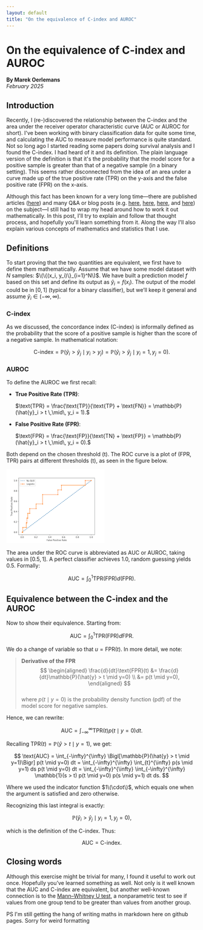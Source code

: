 ```yaml
---
layout: default
title: "On the equivalence of C-index and AUROC"
---
```


# On the equivalence of C-index and AUROC
**By Marek Oerlemans**  
_February 2025_

## Introduction

Recently, I (re-)discovered the relationship between the C-index and the area under the receiver operator characteristic curve (AUC or AUROC for short). I've been working with binary classification data for quite some time, and calculating the AUC to measure model performance is quite standard. Not so long ago I started reading some papers doing survival analysis and I found the C-index. I had heard of it and its definition. The plain language version of the definition is that it's the probability that the model score for a positive sample is greater than that of a negative sample (in a binary setting). This seems rather disconnected from the idea of an area under a curve made up of the true positive rate (TPR) on the y-axis and the false positive rate (FPR) on the x-axis.

Although this fact has been known for a very long time—there are published articles ([here](https://pubs.rsna.org/doi/10.1148/radiology.143.1.7063747)) and many Q&A or blog posts (e.g. [here](https://stats.stackexchange.com/questions/437490/what-is-the-relationship-between-the-harrels-c-and-the-auc), [here](https://stats.stackexchange.com/questions/272314/how-does-auc-of-roc-equal-concordance-probability), [here](https://stats.stackexchange.com/questions/190216/why-is-roc-auc-equivalent-to-the-probability-that-two-randomly-selected-samples), and [here](https://stats.stackexchange.com/questions/190216/why-is-roc-auc-equivalent-to-the-probability-that-two-randomly-selected-samples)) on the subject—I still had to wrap my head around how to work it out mathematically. In this post, I'll try to explain and follow that thought process, and hopefully you'll learn something from it. Along the way I'll also explain various concepts of mathematics and statistics that I use.

## Definitions

To start proving that the two quantities are equivalent, we first have to define them mathematically. Assume that we have some model dataset with $N$ samples: $\(\{(x_i, y_i)\}_{i=1}^N\)$. We have built a prediction model $f$ based on this set and define its output as $\hat{y}_i = f(x_i)$. The output of the model could be in $[0,1]$ (typical for a binary classifier), but we’ll keep it general and assume $\hat{y}_i \in (-\infty, \infty)$.

### C-index
As we discussed, the concordance index (C-index) is informally defined as the probability that the score of a positive sample is higher than the score of a negative sample. In mathematical notation:

$$
\text{C-index} = \mathbb{P}(\hat{y}_i > \hat{y}_j \mid y_i > y_j) 
= \mathbb{P}(\hat{y}_i > \hat{y}_j \mid y_i = 1, y_j=0).
$$

### AUROC
To define the AUROC we first recall:

- **True Positive Rate (TPR)**:

  
  $\text{TPR} = \frac{\text{TP}}{\text{TP} + \text{FN}} = \mathbb{P}(\hat{y}_i > t \,\mid\, y_i = 1).$

- **False Positive Rate (FPR)**:

  $\text{FPR} = \frac{\text{FP}}{\text{TN} + \text{FP}} = \mathbb{P}(\hat{y}_i > t \,\mid\, y_i = 0).$

Both depend on the chosen threshold \(t\). The ROC curve is a plot of (FPR, TPR) pairs at different thresholds \(t\), as seen in the figure below.

![An ROC curve. The orange line denotes the output of a classification model; the blue line is the line a random chance model would get. [Source](https://machinelearningmastery.com/roc-curves-and-precision-recall-curves-for-classification-in-python/).](rocplot.png)

The area under the ROC curve is abbreviated as AUC or AUROC, taking values in $[0.5,1]$. A perfect classifier achieves 1.0, random guessing yields 0.5. Formally:

$$
\text{AUC} = \int_0^1 \text{TPR}(\text{FPR}) d(\text{FPR}).
$$

## Equivalence between the C-index and the AUROC

Now to show their equivalence. Starting from:

$$
\text{AUC} = \int_0^1 \text{TPR}\bigl(\text{FPR}\bigr) d\text{FPR}.
$$

We do a change of variable so that $u = \text{FPR}(t)$. In more detail, we note:

> **Derivative of the FPR**  
> $$
> \begin{aligned}
> \frac{d}{dt}\text{FPR}(t) &= \frac{d}{dt}\mathbb{P}(\hat{y} > t \mid y=0) \\
> &= p(t \mid y=0),
> \end{aligned}
> $$  
> where $p(t \mid y=0)$ is the probability density function (pdf) of the model score for negative samples.


Hence, we can rewrite:

$$
\text{AUC} 
= \int_{-\infty}^{\infty} \text{TPR}(t) p(t \mid y=0) dt.
$$

Recalling $\text{TPR}(t) = \mathbb{P}(\hat{y}>t \mid y=1)$, we get:

$$
\text{AUC} 
= \int_{-\infty}^{\infty} \Bigl[\mathbb{P}(\hat{y} > t \mid y=1)\Bigr] p(t \mid y=0) dt 
= \int_{-\infty}^{\infty} \int_{t}^{\infty} p(s \mid y=1) ds  p(t \mid y=0) dt
= \int_{-\infty}^{\infty} \int_{-\infty}^{\infty} \mathbb{1}(s > t) p(t \mid y=0) p(s \mid y=1) dt ds.
$$

Where we used the indicator function $1\(\cdot\)$, which equals one when the argument is satisfied and zero otherwise.

Recognizing this last integral is exactly:

$$
\mathbb{P}(\hat{y}_i > \hat{y}_j \mid y_i = 1, y_j = 0),
$$

which is the definition of the C-index. Thus:

$$
\text{AUC} = \text{C-index}.
$$

## Closing words

Although this exercise might be trivial for many, I found it useful to work out once. Hopefully you’ve learned something as well. Not only is it well known that the AUC and C-index are equivalent, but another well-known connection is to the [Mann–Whitney U test](https://en.wikipedia.org/wiki/Mann%E2%80%93Whitney_U_test), a nonparametric test to see if values from one group tend to be greater than values from another group.

PS I'm still getting the hang of writing maths in markdown here on github pages. Sorry for weird formatting
